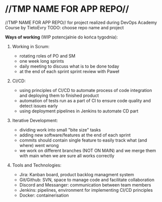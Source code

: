 # //TMP NAME FOR APP REPO//
//TMP NAME FOR APP REPO// for project realized during DevOps Academy Course by TietoEvry
TODO: choose repo name and project

**Ways of working** (WIP potencjalnie do końca tygodnia):
1. Working in Scrum:
    * rotating roles of PO and SM
    * one week long sprints
    * daily meeting to discuss what is to be done today
    * at the end of each sprint sprint review with Paweł

2. CI/CD:
    * using principles of CI/CD to automate process of code integration and deploying them to finished product
    * automation of tests run as a part of CI to ensure code quality and detect issues early
    * using deployment pipelines in Jenkins to automate CD part

4. Iterative Development:
    * dividing work into small "bite size" tasks
    * adding new software/features at the end of each sprint 
    * commits should contain single feature to easily track what (and where) went wrong
    * we work on different branches (NOT ON MAIN) and we merge them with main when we are sure all works correctly

5. Tools and Technologies:
    * Jira: Kanban board, product backlog managment system
    * Git/Github: SVN, space to manage code and facilitate collaboration
    * Discord and Messanger: communication between team members
    * Jenkins: pipelines, environment for implementing CI/CD principles
    * Docker: containerisation 
